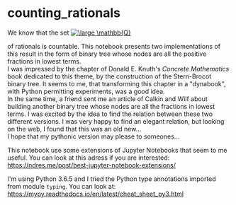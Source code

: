 # counting_rationals
We know that the set <a href="https://www.codecogs.com/eqnedit.php?latex=\inline&space;\dpi{80}&space;\bg_white&space;\fn_cm&space;\large&space;\mathbb{Q}" target="_blank">
<img src="https://latex.codecogs.com/gif.latex?\inline&space;\dpi{80}&space;\bg_white&space;\fn_cm&space;\large&space;\mathbb{Q}" title="\large \mathbb{Q}" /></a>

of rationals is countable. This notebook presents two implementations of this result in the form of binary tree whose nodes are all the positive fractions in lowest terms.  
I was impressed by the chapter of Donald E. Knuth's *Concrete Mathematics* book dedicated to this theme, by the construction of the Stern-Brocot binary tree. It seems to me, that transforming this chapter in a "dynabook", with Python permitting experiments, was a good idea.  
In the same time, a friend sent me an article of Calkin and Wilf about building another binary tree whose nodes are all the fractions in lowest terms. I was excited by the idea to find the relation between these two different versions. I was very happy to find an elegant relation, but looking on the web, I found that this was an old new...  
I hope that my pythonic version may please to someones...

This notebook use some extensions of Jupyter Notebooks that seem to me useful. You can look at this adress if you are interested: https://ndres.me/post/best-jupyter-notebook-extensions/  

I'm using Python 3.6.5 and I tried the Python type annotations imported from module `typing`. You can look at:  
https://mypy.readthedocs.io/en/latest/cheat_sheet_py3.html

